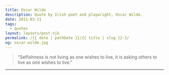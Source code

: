 ```yaml
---
title: Oscar Wilde
description: Quote by Irish poet and playwright, Oscar Wilde.
date: 2011-03-11
tags: 
  - quotes
layout: layouts/post.njk
permalink: /{{ date | pathDate }}/{{ title | slug }}-2/
og: oscar-wilde.jpg
---
```


> “Selfishness is not living as one wishes to live, it is asking others to live as one wishes to live.”

---

